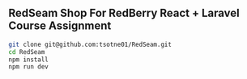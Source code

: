 ## RedSeam Shop For RedBerry React + Laravel Course Assignment

```bash
git clone git@github.com:tsotne01/RedSeam.git
cd RedSeam
npm install
npm run dev
```

